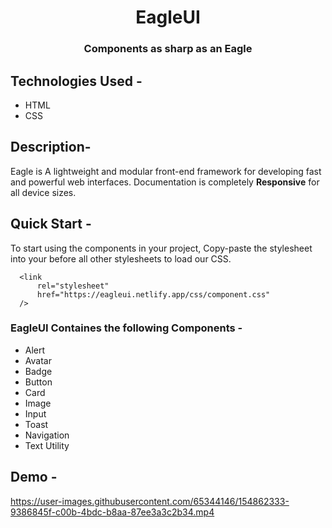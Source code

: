<h1 align="center">EagleUI</h1>
<h3 align="center">Components as sharp as an Eagle</h3>
           
## Technologies Used -
* HTML
* CSS
## Description-
Eagle is A lightweight and modular front-end framework for developing fast and powerful web interfaces. Documentation is completely **Responsive** for all device sizes.
## Quick Start -
To start using the components in your project, Copy-paste the stylesheet <link> into your <head> before all other stylesheets to load our CSS.
  ```
    <link
        rel="stylesheet"
        href="https://eagleui.netlify.app/css/component.css"
    />
  ```
  ### EagleUI Containes the following Components -
  * Alert
  * Avatar
  * Badge
  * Button
  * Card
  * Image
  * Input
  * Toast
  * Navigation
  * Text Utility
  
  ## Demo -
  


https://user-images.githubusercontent.com/65344146/154862333-9386845f-c00b-4bdc-b8aa-87ee3a3c2b34.mp4
  
  
                    
